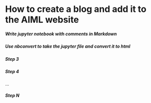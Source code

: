 # How to create a blog and add it to the AIML website
##### Write jupyter notebook with comments in Markdown
##### Use nbconvert to take the jupyter file and convert it to html
##### Step 3
##### Step 4
...
##### Step N
